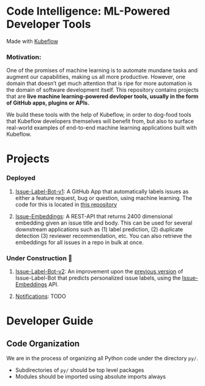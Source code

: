 # Code Intelligence: ML-Powered Developer Tools
Made with [Kubeflow](https://www.kubeflow.org/)

### **Motivation:**
One of the promises of machine learning is to automate mundane tasks and augment our capabilities, making us all more productive.  However, one domain that doesn’t get much attention that is ripe for more automation is the domain of software development itself.  This repository contains projects that are **live machine learning-powered devloper tools, usually in the form of GitHub apps, plugins or APIs.**  

We build these tools with the help of Kubeflow, in order to dog-food tools that Kubeflow developers themselves will benefit from, but also to surface real-world examples of end-to-end machine learning applications built with Kubeflow.

# Projects

### Deployed

1. [Issue-Label-Bot-v1](https://github.com/marketplace/issue-label-bot): A GitHub App that automatically labels issues as either a feature request, bug or question, using machine learning.  The code for this is located in [this repository](https://github.com/machine-learning-apps/Issue-Label-Bot)

2. [Issue-Embeddings](/Issue-Embeddings): A REST-API that returns 2400 dimensional embedding given an issue title and body.  This can be used for several downstream applications such as (1) label prediction, (2) duplicate detection (3) reviewer recommendation, etc.  You can also retrieve the embeddings for all issues in a repo in bulk at once.

### Under Construction :construction:

1. [Issue-Label-Bot-v2](/Issue-Label-Bot-v2): An improvement upon the [previous version](https://github.com/marketplace/issue-label-bot) of Issue-Label-Bot that predicts personalized issue labels, using the [Issue-Embeddings](/Issue-Embeddings) API.

2. [Notifications](/notifications): TODO

# Developer Guide

## Code Organization

We are in the process of organizing all Python code under the directory `py/`. 

* Subdirectories of `py/` should be top level packages
* Modules should be imported using absolute imports always